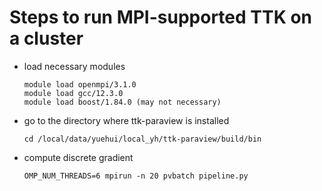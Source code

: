 # Steps to run MPI-supported TTK on a cluster
* load necessary modules
  ```
  module load openmpi/3.1.0
  module load gcc/12.3.0
  module load boost/1.84.0 (may not necessary)
  ```
* go to the directory where ttk-paraview is installed
  ```
  cd /local/data/yuehui/local_yh/ttk-paraview/build/bin
  ```
* compute discrete gradient
  ```
  OMP_NUM_THREADS=6 mpirun -n 20 pvbatch pipeline.py
  ```
